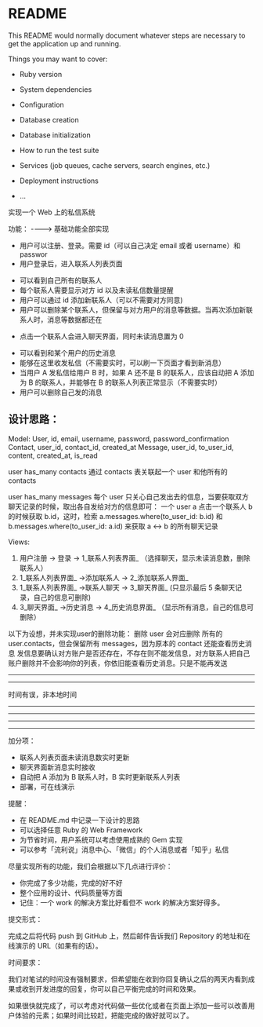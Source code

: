 # README

This README would normally document whatever steps are necessary to get the
application up and running.

Things you may want to cover:

* Ruby version

* System dependencies

* Configuration

* Database creation

* Database initialization

* How to run the test suite

* Services (job queues, cache servers, search engines, etc.)

* Deployment instructions

* ...

实现一个 Web 上的私信系统

功能：  ----> 基础功能全部实现

* 用户可以注册、登录。需要 id（可以自己决定 email 或者 username）和 passwor
* 用户登录后，进入联系人列表页面                 
- 可以看到自己所有的联系人                      
- 每个联系人需要显示对方 id 以及未读私信数量提醒   
- 用户可以通过 id 添加新联系人（可以不需要对方同意)
- 用户可以删除某个联系人，但保留与对方用户的消息等数据。当再次添加新联系人时，消息等数据都还在 
* 点击一个联系人会进入聊天界面，同时未读消息置为 0 
- 可以看到和某个用户的历史消息                   
- 能够在这里收发私信（不需要实时，可以刷一下页面才看到新消息） 
- 当用户 A 发私信给用户 B 时，如果 A 还不是 B 的联系人，应该自动把 A 添加为 B 的联系人，并能够在 B 的联系人列表正常显示（不需要实时）
- 用户可以删除自己发的消息                       


设计思路：
------------------------------------------------------------------------------------------
Model:
User, id, email, username, password, password_confirmation
Contact, user_id, contact_id, created_at
Message, user_id, to_user_id, content, created_at, is_read

user has_many contacts
通过 contacts 表关联起一个 user 和他所有的 contacts

user has_many messages
每个 user 只关心自己发出去的信息，当要获取双方聊天记录的时候，取出各自发给对方的信息即可：
一个 user a 点击一个联系人 b 的时候获取 b.id，这时，检索 a.messages.where(to_user_id: b.id) 和 b.messages.where(to_user_id: a.id) 来获取 a <-> b 的所有聊天记录

Views:
1. 用户注册 -> 登录 -> 1_联系人列表界面_ （选择聊天，显示未读消息数，删除联系人）
2. 1_联系人列表界面_ ->添加联系人 -> 2_添加联系人界面_
3. 1_联系人列表界面_ ->联系人聊天 -> 3_聊天界面_ (只显示最后 5 条聊天记录，自己的信息可删除)
4. 3_聊天界面_ ->历史消息 -> 4_历史消息界面_ （显示所有消息，自己的信息可删除）


以下为设想，并未实现user的删除功能：
删除 user 会对应删除 所有的 user.contacts，但会保留所有 messages，因为原本的 contact 还能查看历史消息
发信息要确认对方账户是否还存在，不存在则不能发信息，对方联系人把自己账户删除并不会影响你的列表，你依旧能查看历史消息。只是不能再发送

************************************************************
************************************************************
时间有误，非本地时间
************************************************************
************************************************************
************************************************************
------------------------------------------------------------------------------------------

加分项：

* 联系人列表页面未读消息数实时更新
* 聊天界面新消息实时接收
* 自动把 A 添加为 B 联系人时，B 实时更新联系人列表
* 部署，可在线演示

提醒：

* 在 README.md 中记录一下设计的思路
* 可以选择任意 Ruby 的 Web Framework
* 为节省时间，用户系统可以考虑使用成熟的 Gem 实现
* 可以参考「流利说」消息中心、「微信」的个人消息或者「知乎」私信

尽量实现所有的功能，我们会根据以下几点进行评价：

* 你完成了多少功能，完成的好不好
* 整个应用的设计、代码质量等方面
* 记住：一个 work 的解决方案比好看但不 work 的解决方案好得多。

提交形式：

完成之后将代码 push 到 GitHub 上，然后邮件告诉我们 Repository 的地址和在线演示的 URL（如果有的话）。

时间要求：

我们对笔试的时间没有强制要求，但希望能在收到你回复确认之后的两天内看到成果或收到开发进度的回复，你可以自己平衡完成的时间和效果。

如果很快就完成了，可以考虑对代码做一些优化或者在页面上添加一些可以改善用户体验的元素；如果时间比较赶，把能完成的做好就可以了。